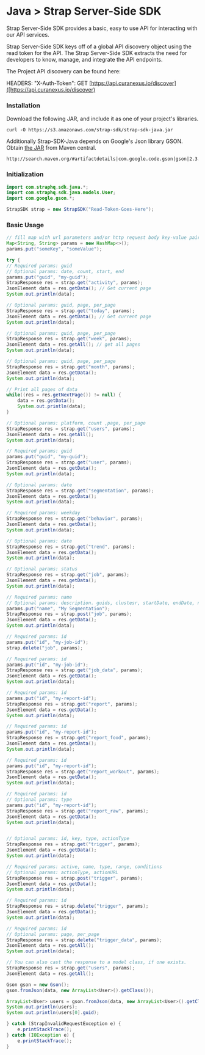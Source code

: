 # Java > Strap Server-Side SDK

Strap Server-Side SDK provides a basic, easy to use API for interacting with our API services.

Strap Server-Side SDK keys off of a global API discovery object using the read token for the API.
The Strap Server-Side SDK extracts the need for developers to know, manage, and integrate the API endpoints.

The Project API discovery can be found here:

HEADERS: "X-Auth-Token":
GET [https://api.curanexus.io/discover]([https://api.curanexus.io/discover)

### Installation
Download the following JAR, and include it as one of your project's libraries.
```
curl -O https://s3.amazonaws.com/strap-sdk/strap-sdk-java.jar
```
 Additionally Strap-SDK-Java depends on Google's Json library GSON. Obtain [the JAR](http://search.maven.org/#artifactdetails|com.google.code.gson|gson|2.3.1|jar) from Maven central.
```
http://search.maven.org/#artifactdetails|com.google.code.gson|gson|2.3.1|jar
```

### Initialization

```java
import com.straphq.sdk.java.*;
import com.straphq.sdk.java.models.User;
import com.google.gson.*;

StrapSDK strap = new StrapSDK("Read-Token-Goes-Here");
```

### Basic Usage
```java
// fill map with url parameters and/or http request body key-value pairs
Map<String, String> params = new HashMap<>();
params.put("someKey", "someValue");

try {
// Required params: guid
// Optional params: date, count, start, end
params.put("guid", "my-guid");
StrapResponse res = strap.get("activity", params);
JsonElement data = res.getData(); // Get current page
System.out.println(data);

// Optional params: guid, page, per_page
StrapResponse res = strap.get("today", params);
JsonElement data = res.getData(); // Get current page
System.out.println(data);

// Optional params: guid, page, per_page
StrapResponse res = strap.get("week", params);
JsonElement data = res.getAll(); // get all pages
System.out.println(data);

// Optional params: guid, page, per_page
StrapResponse res = strap.get("month", params);
JsonElement data = res.getData();
System.out.println(data);

// Print all pages of data
while((res = res.getNextPage()) != null) {
    data = res.getData();
    System.out.println(data);
}

// Optional params: platform, count ,page, per_page
StrapResponse res = strap.get("users", params);
JsonElement data = res.getAll();
System.out.println(data);

// Required params: guid
params.put("guid", "my-guid");
StrapResponse res = strap.get("user", params);
JsonElement data = res.getData();
System.out.println(data);

// Optional params: date
StrapResponse res = strap.get("segmentation", params);
JsonElement data = res.getData();
System.out.println(data);

// Required params: weekday
StrapResponse res = strap.get("behavior", params);
JsonElement data = res.getData();
System.out.println(data);

// Optional params: date
StrapResponse res = strap.get("trend", params);
JsonElement data = res.getData();
System.out.println(data);

// Optional params: status
StrapResponse res = strap.get("job", params);
JsonElement data = res.getData();
System.out.println(data);

// Required params: name
// Optional params: description. guids, clustesr, startDate, endDate, notificationUrl
params.put("name", "My Segmentation");
StrapResponse res = strap.post("job", params);
JsonElement data = res.getData();
System.out.println(data);

// Required params: id
params.put("id", "my-job-id");
strap.delete("job", params);

// Required params: id
params.put("id", "my-job-id");
StrapResponse res = strap.get("job_data", params);
JsonElement data = res.getData();
System.out.println(data);

// Required params: id
params.put("id", "my-report-id");
StrapResponse res = strap.get("report", params);
JsonElement data = res.getData();
System.out.println(data);

// Required params: id
params.put("id", "my-report-id");
StrapResponse res = strap.get("report_food", params);
JsonElement data = res.getData();
System.out.println(data);

// Required params: id
params.put("id", "my-report-id");
StrapResponse res = strap.get("report_workout", params);
JsonElement data = res.getData();
System.out.println(data);

// Required params: id
// Optional params: type
params.put("id", "my-report-id");
StrapResponse res = strap.get("report_raw", params);
JsonElement data = res.getData();
System.out.println(data);


// Optional params: id, key, type, actionType
StrapResponse res = strap.get("trigger", params);
JsonElement data = res.getData();
System.out.println(data);

// Required params: active, name, type, range, conditions
// Optional params: actionType, actionURL
StrapResponse res = strap.post("trigger", params);
JsonElement data = res.getData();
System.out.println(data);

// Required params: id
StrapResponse res = strap.delete("trigger", params);
JsonElement data = res.getData();
System.out.println(data);

// Required params: id
// Optional params: page, per_page
StrapResponse res = strap.delete("trigger_data", params);
JsonElement data = res.getAll();
System.out.println(data);

// You can also cast the response to a model class, if one exists.
StrapResponse res = strap.get("users", params);
JsonElement data = res.getAll();

Gson gson = new Gson();
gson.fromJson(data, new ArrayList<User>().getClass());

ArrayList<User> users = gson.fromJson(data, new ArrayList<User>().getClass());
System.out.println(users);
System.out.println(users[0].guid);

} catch (StrapInvalidRequestException e) {
    e.printStackTrace();
} catch (IOException e) {
    e.printStackTrace();
}
```

